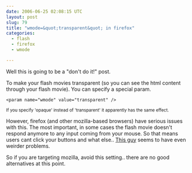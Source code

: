 ```yaml
---
date: 2006-06-25 02:08:15 UTC
layout: post
slug: 79
title: "wmode=&quot;transparent&quot; in firefox"
categories:
  - flash
  - firefox
  - wmode

---
```

<p>Well this is going to be a "don't do it!" post.</p>

<p>To make your flash movies transparent (so you can see the html content through your flash movie). You can specify a special param.</p> 

```
<param name="wmode" value="transparent" />

```

<p><small>If you specify 'opaque' instead of 'transparent' it apparently has the same effect.</small></p>

<p>However, firefox (and other mozilla-based browsers) have serious issues with this. The most important, in some cases the flash movie doesn't respond anymore to any input coming from your mouse. So that means users cant click your buttons and what else.. <a href="http://blog.scottgmorgan.com/php/default.php?topicID=170&amp;contentID=739&amp;#114">This guy</a> seems to have even weirder problems.</p>

<p>So if you are targeting mozilla, avoid this setting.. there are no good alternatives at this point.</p>